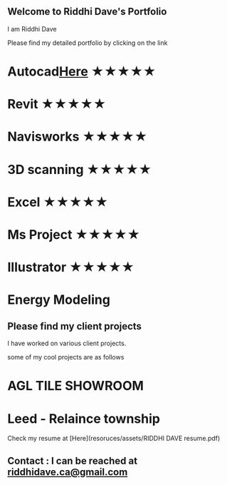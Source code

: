 ## Welcome to Riddhi Dave's Portfolio

I am Riddhi Dave 

Please find my detailed portfolio by clicking on the link 



# Autocad[Here](autocad.md)  	★★★★★
# Revit 	★★★★★
# Navisworks 	★★★★★
# 3D scanning 	★★★★★
# Excel 	★★★★★
# Ms Project 	★★★★★
# Illustrator 	★★★★★
# Energy Modeling 


## Please find my client projects

I have worked on various client projects. 

some of my cool projects are as follows 

# AGL TILE SHOWROOM
# Leed - Relaince township 


Check my resume at [Here](resoruces/assets/RIDDHI DAVE resume.pdf)

## Contact : I can be reached at riddhidave.ca@gmail.com


